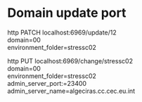 
# Domain update port
http PATCH localhost:6969/update/12 \
domain=00 \
environment_folder=stressc02

http PUT localhost:6969/change/stressc02 \
domain=00 \
environment_folder=stressc02 \
admin_server_port:=23400 \
admin_server_name=algeciras.cc.cec.eu.int